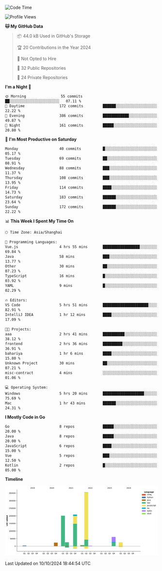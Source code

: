 <!--START_SECTION:waka-->
![Code Time](http://img.shields.io/badge/Code%20Time-2%2C778%20hrs%2041%20mins-blue)

![Profile Views](http://img.shields.io/badge/Profile%20Views-0-blue)

**🐱 My GitHub Data** 

> 📦 44.0 kB Used in GitHub's Storage 
 > 
> 🏆 20 Contributions in the Year 2024
 > 
> 🚫 Not Opted to Hire
 > 
> 📜 32 Public Repositories 
 > 
> 🔑 24 Private Repositories 
 > 
**I'm a Night 🦉** 

```text
🌞 Morning                55 commits          ██░░░░░░░░░░░░░░░░░░░░░░░   07.11 % 
🌆 Daytime                172 commits         ██████░░░░░░░░░░░░░░░░░░░   22.22 % 
🌃 Evening                386 commits         ████████████░░░░░░░░░░░░░   49.87 % 
🌙 Night                  161 commits         █████░░░░░░░░░░░░░░░░░░░░   20.80 % 
```
📅 **I'm Most Productive on Saturday** 

```text
Monday                   40 commits          █░░░░░░░░░░░░░░░░░░░░░░░░   05.17 % 
Tuesday                  69 commits          ██░░░░░░░░░░░░░░░░░░░░░░░   08.91 % 
Wednesday                88 commits          ███░░░░░░░░░░░░░░░░░░░░░░   11.37 % 
Thursday                 108 commits         ███░░░░░░░░░░░░░░░░░░░░░░   13.95 % 
Friday                   114 commits         ████░░░░░░░░░░░░░░░░░░░░░   14.73 % 
Saturday                 183 commits         ██████░░░░░░░░░░░░░░░░░░░   23.64 % 
Sunday                   172 commits         ██████░░░░░░░░░░░░░░░░░░░   22.22 % 
```


📊 **This Week I Spent My Time On** 

```text
🕑︎ Time Zone: Asia/Shanghai

💬 Programming Languages: 
Vue.js                   4 hrs 55 mins       █████████████████░░░░░░░░   69.84 % 
Java                     58 mins             ███░░░░░░░░░░░░░░░░░░░░░░   13.77 % 
Other                    30 mins             ██░░░░░░░░░░░░░░░░░░░░░░░   07.23 % 
TypeScript               16 mins             █░░░░░░░░░░░░░░░░░░░░░░░░   03.92 % 
YAML                     9 mins              █░░░░░░░░░░░░░░░░░░░░░░░░   02.29 % 

🔥 Editors: 
VS Code                  5 hrs 51 mins       █████████████████████░░░░   82.91 % 
IntelliJ IDEA            1 hr 12 mins        ████░░░░░░░░░░░░░░░░░░░░░   17.09 % 

🐱‍💻 Projects: 
aaa                      2 hrs 41 mins       ██████████░░░░░░░░░░░░░░░   38.12 % 
frontend                 2 hrs 36 mins       █████████░░░░░░░░░░░░░░░░   36.91 % 
bahariya                 1 hr 6 mins         ████░░░░░░░░░░░░░░░░░░░░░   15.80 % 
Unknown Project          30 mins             ██░░░░░░░░░░░░░░░░░░░░░░░   07.21 % 
misc-contract            4 mins              ░░░░░░░░░░░░░░░░░░░░░░░░░   01.06 % 

💻 Operating System: 
Windows                  5 hrs 20 mins       ███████████████████░░░░░░   75.69 % 
Mac                      1 hr 43 mins        ██████░░░░░░░░░░░░░░░░░░░   24.31 % 
```

**I Mostly Code in Go** 

```text
Go                       8 repos             █████░░░░░░░░░░░░░░░░░░░░   20.00 % 
Java                     8 repos             █████░░░░░░░░░░░░░░░░░░░░   20.00 % 
JavaScript               6 repos             ████░░░░░░░░░░░░░░░░░░░░░   15.00 % 
Vue                      5 repos             ███░░░░░░░░░░░░░░░░░░░░░░   12.50 % 
Kotlin                   2 repos             █░░░░░░░░░░░░░░░░░░░░░░░░   05.00 % 
```



**Timeline**

![Lines of Code chart](https://raw.githubusercontent.com/youtiaoguagua/youtiaoguagua/master/assets/bar_graph.png)


 Last Updated on 10/10/2024 18:44:54 UTC
<!--END_SECTION:waka-->
